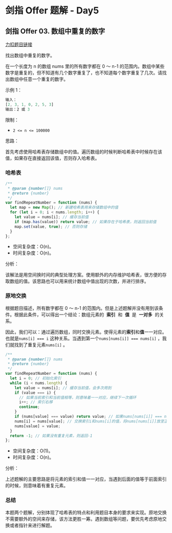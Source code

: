 # 剑指 Offer 题解 - Day5

## **剑指 Offer 03. 数组中重复的数字**

[力扣题目链接](https://leetcode-cn.com/leetbook/read/illustration-of-algorithm/59bjss/)

找出数组中重复的数字。

在一个长度为 n 的数组 nums 里的所有数字都在 0 ～ n-1 的范围内。数组中某些数字是重复的，但不知道有几个数字重复了，也不知道每个数字重复了几次。请找出数组中任意一个重复的数字。

示例 1：

```jsx
输入：
[2, 3, 1, 0, 2, 5, 3]
输出：2 或 3
```

限制：

- `2 <= n <= 100000`

思路：

首先考虑使用哈希表存储数组中的值。遍历数组的时候判断哈希表中时候存在该值，如果存在直接返回该值，否则存入哈希表。

### 哈希表

```jsx
/**
 * @param {number[]} nums
 * @return {number}
 */
var findRepeatNumber = function (nums) {
  let map = new Map(); // 新建哈希表用来存储数组中的值
  for (let i = 0; i < nums.length; i++) {
    let value = nums[i]; // 缓存当前值
    if (map.has(value)) return value; // 如果存在于哈希表，则返回当前值
    map.set(value, true); // 否则存储
  }
};
```

- 空间复杂度：O(n)。
- 时间复杂度：O(n)。

分析：

该解法是用空间换时间的典型处理方案。使用额外的内存维护哈希表，很方便的存取数组的值。该思路也可以用来统计数组中值出现的次数，并进行排序。

### 原地交换

根据题目描述，所有数字都在 0 ～ n-1 的范围内。但是上述题解并没有用到该条件。根据此条件，可以得出一个结论：数组元素的  **索引**  和  **值**  是  **一对多**  的关系。

因此，我们可以：通过遍历数组，同时交换元素。使得元素的**索引**和**值**一一对应。也就是`nums[i] === i` 这种关系。当遇到第一个`nums[nums[i]] === nums[i]` ，我们就找到了重复元素`nums[i]` 。

```jsx
/**
 * @param {number[]} nums
 * @return {number}
 */
var findRepeatNumber = function (nums) {
  let i = 0; // 初始化索引
  while (i < nums.length) {
    let value = nums[i]; // 缓存当前值，会多次用到
    if (value === i) {
      // 如果当前索引和当前值相等，则意味着一一对应，继续下一次循环
      i++; // 索引右移
      continue;
    }
    if (nums[value] === value) return value; // 如果nums[nums[i]] === nums[i]，则当前值就是重复的值
    nums[i] = nums[value]; // 交换索引i和nums[i]的值，将nums[nums[i]]放至正确的位置
    nums[value] = value;
  }
  return -1; // 如果没有重复元素，则返回-1
};
```

- 空间复杂度：O(1)。
- 时间复杂度：O(n)。

分析：

上述题解的主要思路是将元素的索引和值一一对应，当遇到后面的值等于前面索引的时候，则意味着有重复元素。

### 总结

本题两个题解，分别体现了哈希表的特点和利用题目本身的要求来实现。原地交换不需要额外的空间来存储，该方法更胜一筹。遇到数组等问题，要优先考虑原地交换或者指针来进行解题。
